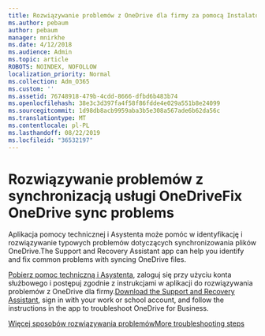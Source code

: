 ```yaml
---
title: Rozwiązywanie problemów z OneDrive dla firmy za pomocą Instalatora i Asystenta
ms.author: pebaum
author: pebaum
manager: mnirkhe
ms.date: 4/12/2018
ms.audience: Admin
ms.topic: article
ROBOTS: NOINDEX, NOFOLLOW
localization_priority: Normal
ms.collection: Adm_O365
ms.custom: ''
ms.assetid: 76748918-479b-4cdd-8666-dfbd6b483b74
ms.openlocfilehash: 38e3c3d397fa4f58f86fdde4e029a551b8e24099
ms.sourcegitcommit: 1d98db8acb9959aba3b5e308a567ade6b62da56c
ms.translationtype: MT
ms.contentlocale: pl-PL
ms.lasthandoff: 08/22/2019
ms.locfileid: "36532197"
---
```

# <a name="fix-onedrive-sync-problems"></a><span data-ttu-id="f6672-102">Rozwiązywanie problemów z synchronizacją usługi OneDrive</span><span class="sxs-lookup"><span data-stu-id="f6672-102">Fix OneDrive sync problems</span></span>

<span data-ttu-id="f6672-103">Aplikacja pomocy technicznej i Asystenta może pomóc w identyfikację i rozwiązywanie typowych problemów dotyczących synchronizowania plików OneDrive.</span><span class="sxs-lookup"><span data-stu-id="f6672-103">The Support and Recovery Assistant app can help you identify and fix common problems with syncing OneDrive files.</span></span> 
  
<span data-ttu-id="f6672-104">[Pobierz pomoc techniczną i Asystenta](https://aka.ms/sara), zaloguj się przy użyciu konta służbowego i postępuj zgodnie z instrukcjami w aplikacji do rozwiązywania problemów z OneDrive dla firmy.</span><span class="sxs-lookup"><span data-stu-id="f6672-104">[Download the Support and Recovery Assistant](https://aka.ms/sara), sign in with your work or school account, and follow the instructions in the app to troubleshoot OneDrive for Business.</span></span> 
  
[<span data-ttu-id="f6672-105">Więcej sposobów rozwiązywania problemów</span><span class="sxs-lookup"><span data-stu-id="f6672-105">More troubleshooting steps</span></span>](https://go.microsoft.com/fwlink/?linkid=872097)
  

